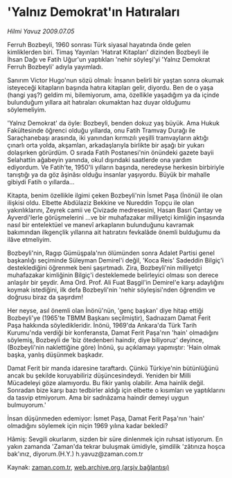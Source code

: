 # 'Yalnız Demokrat'ın Hatıraları

*Hilmi Yavuz 2009.07.05*

<tr><td class="metin" colspan="2" style="padding-top: 20px; padding-left: 5px; padding-right: 10px;">Ferruh Bozbeyli, 1960 sonrası Türk siyasal hayatında önde gelen kimliklerden biri. Timaş Yayınları 'Hatırat Kitapları' dizinden Bozbeyli ile İhsan Dağı ve Fatih Uğur'un yaptıkları 'nehir söyleşi'yi 'Yalnız Demokrat Ferruh Bozbeyli' adıyla yayımladı.</td></tr><tr><td class="metin" colspan="2" style="padding-top: 20px; padding-left: 5px; padding-right: 10px;"><p>Sanırım Victor Hugo'nun sözü olmalı: İnsanın belirli bir yaştan sonra okumak isteyeceği kitapların başında hatıra kitapları gelir, diyordu. Ben de o yaşa (hangi yaş?) geldim mi, bilemiyorum, ama, özellikle yaşadığım ya da içinde bulunduğum yıllara ait hatıraları okumaktan haz duyar olduğumu söylemeliyim.
<p>'Yalnız Demokrat' da öyle: Bozbeyli, benden dokuz yaş büyük. Ama Hukuk Fakültesinde öğrenci olduğu yıllarda, onu Fatih Tramvay Durağı ile Saraçhanebaşı arasında, iki yanından kırmızılı yeşilli tramvayların aktığı çınarlı orta yolda, akşamları, arkadaşlarıyla birlikte bir aşağı bir yukarı dolaşırken görürdüm. O sırada Fatih Postanesi'nin önündeki gazete bayii Selahattin ağabeyin yanında, okul dışındaki saatlerde ona yardım ediyordum. Ve Fatih'te, 1950'li yılların başında, neredeyse herkesin birbiriyle tanıştığı ya da göz âşinâsı olduğu insanlar yaşıyordu. Büyük bir mahalle gibiydi Fatih o yıllarda...
<p>Kitapta, benim özellikle ilgimi çeken Bozbeyli'nin İsmet Paşa (İnönü) ile olan ilişkisi oldu. Elbette Abdülaziz Bekkine ve Nureddin Topçu ile olan yakınlıklarını, Zeyrek camii ve Çivizade medresesini, Hasan Basri Çantay ve Ayverdi'lerle görüşmelerini ...ve bir muhafazakar milliyetçi kimliğin inşasında nasıl bir entelektüel ve manevî arkaplanın bulunduğunu kavramak bakımından ilkgençlik yıllarına ait hatıratını fevkalâde önemli bulduğumu da ilâve etmeliyim.
<p>Bozbeyli'nin, Ragıp Gümüşpala'nın ölümünden sonra Adalet Partisi genel başkanlığı seçiminde Süleyman Demirel'i değil, 'Koca Reis' Sadeddin Bilgiç'i desteklediğini öğrenmek beni şaşırtmadı. Zira, Bozbeyli'nin milliyetçi muhafazakar kimliğinin Bilgiç'i desteklemede belirleyici olması son derece anlaşılır bir şeydir. Ama Ord. Prof. Ali Fuat Başgil'in Demirel'e karşı adaylığını koymak istediğini, ilk defa Bozbeyli'nin 'nehir söyleşisi'nden öğrendim ve doğrusu biraz da şaşırdım!
<p> Her neyse, asıl önemli olan İnönü'nün, 'genç başkan' diye hitap ettiği Bozbeyli'ye (1965'te TBMM Başkanı seçilmiştir), Sadrıazam Damat Ferit Paşa hakkında söyledikleridir. İnönü, 1969'da Ankara'da Türk Tarih Kurumu'nda verdiği bir konferansta, Damat Ferit Paşa'nın 'hain' olmadığını söylemiş, Bozbeyli de 'biz ötedenberi haindir, diye biliyoruz' deyince, (Bozbeyli'nin naklettiğine göre) İnönü, şu açıklamayı yapmıştır: 'Hain olmak başka, yanlış düşünmek başkadır.
<p>Damat Ferit bir manda idaresine taraftardı. Çünkü Türkiye'nin bütünlüğünü ancak bu şekilde koruyabiliriz düşüncesindeydi. Yeniden bir Milli Mücadeleyi göze alamıyordu. Bu fikir yanlış olabilir. Ama hainlik değil. Sonradan bize karşı bazı tedbirler aldığı için elbette o kısımları ve yaptıklarını da tasvip etmiyorum. Ama bir sadrıâzama haindir demeyi uygun bulmuyorum.'
<p> İnsan düşünmeden edemiyor: İsmet Paşa, Damat Ferit Paşa'nın 'hain' olmadığını söylemek için niçin 1969 yılına kadar bekledi?
<p>Hâmiş: Sevgili okurlarım, sizden bir süre dinlenmek için ruhsat istiyorum. En yakın zamanda 'Zaman'da tekrar buluşmak ümidiyle, şimdilik 'zâtınıza hoşca bak'ınız, diyorum.(H.Y.) h.yavuz@zaman.com.tr<br/></p></p></p></p></p></p></p></p></td></tr>

Kaynak: [zaman.com.tr](http://zaman.com.tr/yazar.do?yazino=866167), [web.archive.org (arşiv bağlantısı)](http://web.archive.org/web/20090925135051/http://www.zaman.com.tr:80/yazar.do?yazino=866167)
